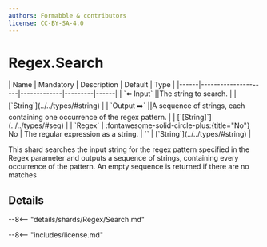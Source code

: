 ```yaml
---
authors: Formabble & contributors
license: CC-BY-SA-4.0
---
```



# Regex.Search

<div class="sh-parameters" markdown="1">
| Name | Mandatory | Description | Default | Type |
|------|---------------------|-------------|---------|------|
| `⬅️ Input` ||The string to search. | | [`String`](../../types/#string) |
| `Output ➡️` ||A sequence of strings, each containing one occurrence of the regex pattern. | | [`[String]`](../../types/#seq) |
| `Regex` | :fontawesome-solid-circle-plus:{title="No"} No  | The regular expression as a string. | `` | [`String`](../../types/#string) |

</div>

This shard searches the input string for the regex pattern specified in the Regex parameter and outputs a sequence of strings, containing every occurrence of the pattern. An empty sequence is returned if there are no matches

## Details

--8<-- "details/shards/Regex/Search.md"


--8<-- "includes/license.md"

